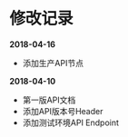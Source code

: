 # 修改记录

**2018-04-16**

* 添加生产API节点

**2018-04-10**

* 第一版API文档
* 添加API版本号Header
* 添加测试环境API Endpoint

